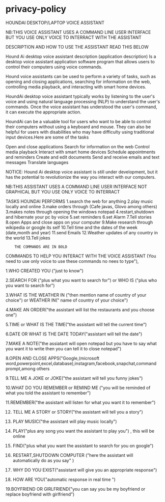 # privacy-policy
HOUNDAI DESKTOP/LAPTOP VOICE ASSISTANT 

NB:THIS VOICE ASSISTANT USES A COMMAND LINE USER INTERFACE  BUT YOU USE ONLY VOICE TO INTERRACT WITH THE ASSISTANT 

  DESCRIPTION AND HOW TO USE THE ASSISTANT READ THIS BELOW 
  
Hound Ai desktop voice assistant description (application description)
Is a desktop voice assistant application software program that allows users to control their computers using voice commands.

Hound voice assistants can be used to perform a variety of tasks, such as opening and closing applications, searching for information on the web, controlling media playback,
and interacting with smart home devices.

HoundAi desktop voice assistant typically works by listening to the user's voice and using natural language processing (NLP) to understand the user's commands.
Once the voice assistant has understood the user's command, it can execute the appropriate action.

HoundAi can be a valuable tool for users who want to be able to control their computers without using a keyboard and mouse. 
They can also be helpful for users with disabilities who may have difficulty using traditional input devices.Here are some of the tasks

Open and close applications
Search for information on the web
Control media playback
Interact with smart home devices
Schedule appointments and reminders
Create and edit documents
Send and receive emails and text messages
Translate languages

NOTICE:
Hound Ai desktop voice assistant is still under development, but it  has the potential to revolutionize the way you interact with our computers.

NB:THIS ASSISTANT USES A COMMAND LINE USER INTERFACE NOT GRAPHICAL BUT YOU USE ONLY VOICE TO INTERRACT 

TASKS HOUNDAI PERFORMS 
1.search the web for anything 
2.play music locally and online 
3.make orders through (Cafe javas, Glovo among others)
3.makes notes through opening the windows notepad
4.restart,shutdown and hibernate your pc by voice 
5.set reminders
6.set Alarm 
7.Tell stories
8.open Apps and close apps on your computer 
9.Make research through wikipedia or google its self 
10.Tell time and the dates of the week (date,month and year)
11.send Emails 
12.Weather updates of any country in the world 
13.Tell jokes


        THE COMMANDS ARE IN BOLD 
COMMANDS TO HELP YOU INTERACT WITH THE VOICE ASSISTANT (You need to use only voice to use these commands no nees to type"),

1.WHO CREATED YOU ("just to know")

2.SEARCH FOR ("plus what you want to search for") or  WHO IS ("plus who you want to search for")

3.WHAT IS THE WEATHER IN ("then mention name of country of your choice") or WEATHER IN(" name of country of your choice")

4.MAKE AN ORDER("the assistant will list the restaurants and you choose one")

5.TIME or WHAT IS THE  TIME("the assistant will tell the current time")

6.DATE OR WHAT IS THE DATE TODAY("assistant will tell the date")

7.MAKE A NOTE("the assiatant will open notepad but you have to say what you want it to write then you can tell it to close notepad")

8.OPEN AND CLOSE APPS("Google,(microsoft word,powerpoint,excel,database),instagram,facebook,snapchat,command prompt,among others

9.TELL ME A JOKE or JOKE("the assistant will tell you funny jokes")

10.WHAT DO YOU REMEMBER or REMIND ME ("you will be reminded of what you told the assistant to remember")

11.REMEMBER("the assistant will listen for what you want it to remember")

12. TELL ME A STORY or STORY("the assistant will tell you a story")

13. PLAY MUSIC("the assistant will play music locally") 

14. PLAY("plus any song you want the assistant to play you") , this will be online

15. FIND("plus what you want the assistant to search for you on google")

16. RESTART,SHUTDOWN COMPUTER ("here the assistant will automatically do as you say" )

17. WHY DO YOU EXIST("assistant will give you an appropriate response")

18. HOW ARE YOU("automatic response in real time ")

19.BOYFRIEND OR GIRLFRIEND("you can say  you be my boyfriend or replace boyfriend with girlfriend")

